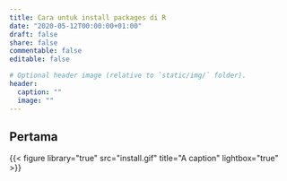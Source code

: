 ```yaml
---
title: Cara untuk install packages di R
date: "2020-05-12T00:00:00+01:00"
draft: false
share: false
commentable: false
editable: false

# Optional header image (relative to `static/img/` folder).
header:
  caption: ""
  image: ""
---
```


## Pertama

{{< figure library="true" src="install.gif" title="A caption" lightbox="true" >}}
